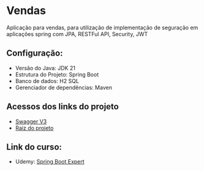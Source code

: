 # Vendas
 Aplicação para vendas, para utilização de implementação de seguração em aplicações spring com JPA, RESTFul API, Security, JWT


## Configuração:
  - Versão do Java: JDK 21
  - Estrutura do Projeto: Spring Boot 
  - Banco de dados: H2 SQL
  - Gerenciador de dependências: Maven 
  
## Acessos dos links do projeto
   - [Swagger V3](http://localhost:8081/sistema-vendas/swagger-ui.html)
   - [Raiz do projeto](http://localhost:8081/sistema-vendas/)

## Link do curso:
  - Udemy: [Spring Boot Expert](https://www.udemy.com/course/spring-boot-expert/?couponCode=ST8MT40924)